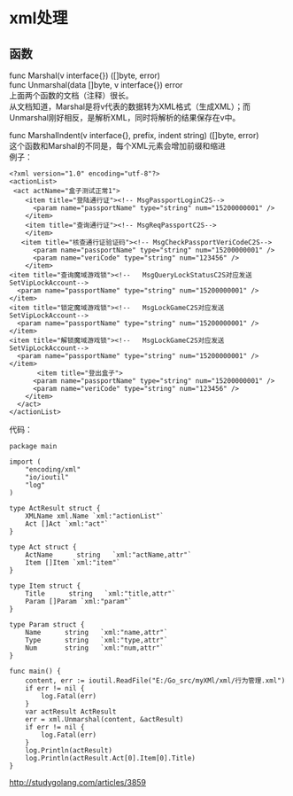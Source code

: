 # xml处理

## 函数

func Marshal\(v interface{}\) \(\[\]byte, error\)  
func Unmarshal\(data \[\]byte, v interface{}\) error  
上面两个函数的文档（注释）很长。  
从文档知道，Marshal是将v代表的数据转为XML格式（生成XML）；而Unmarshal刚好相反，是解析XML，同时将解析的结果保存在v中。

func MarshalIndent\(v interface{}, prefix, indent string\) \(\[\]byte, error\)  
这个函数和Marshal的不同是，每个XML元素会增加前缀和缩进  
例子：

```
<?xml version="1.0" encoding="utf-8"?>
<actionList>
 <act actName="盒子测试正常1">
    <item title="登陆通行证"><!-- MsgPassportLoginC2S-->
      <param name="passportName" type="string" num="15200000001" />
    </item>
    <item title="查询通行证"><!-- MsgReqPassportC2S-->
    </item>
   <item title="核查通行证验证码"><!-- MsgCheckPassportVeriCodeC2S-->
      <param name="passportName" type="string" num="15200000001" />
      <param name="veriCode" type="string" num="123456" />
    </item>
<item title="查询魔域游戏锁"><!--   MsgQueryLockStatusC2S对应发送SetVipLockAccount-->
  <param name="passportName" type="string" num="15200000001" />
</item>
<item title="锁定魔域游戏锁"><!--   MsgLockGameC2S对应发送SetVipLockAccount-->
  <param name="passportName" type="string" num="15200000001" />
</item>
<item title="解锁魔域游戏锁"><!--   MsgLockGameC2S对应发送SetVipLockAccount-->
  <param name="passportName" type="string" num="15200000001" />
</item>
       <item title="登出盒子">
      <param name="passportName" type="string" num="15200000001" />
      <param name="veriCode" type="string" num="123456" />
    </item>
  </act>
</actionList>
```

代码：

    package main

    import (
        "encoding/xml"
        "io/ioutil"
        "log"
    )

    type ActResult struct {
        XMLName xml.Name `xml:"actionList"`
        Act []Act `xml:"act"`
    }

    type Act struct {
        ActName      string   `xml:"actName,attr"`
        Item []Item `xml:"item"`
    }

    type Item struct {
        Title      string   `xml:"title,attr"`
        Param []Param `xml:"param"`
    }

    type Param struct {
        Name      string   `xml:"name,attr"`
        Type      string   `xml:"type,attr"`
        Num       string   `xml:"num,attr"`
    }

    func main() {
        content, err := ioutil.ReadFile("E:/Go_src/myXMl/xml/行为管理.xml")
        if err != nil {
            log.Fatal(err)
        }
        var actResult ActResult
        err = xml.Unmarshal(content, &actResult)
        if err != nil {
            log.Fatal(err)
        }
        log.Println(actResult)
        log.Println(actResult.Act[0].Item[0].Title)
    }

http://studygolang.com/articles/3859

